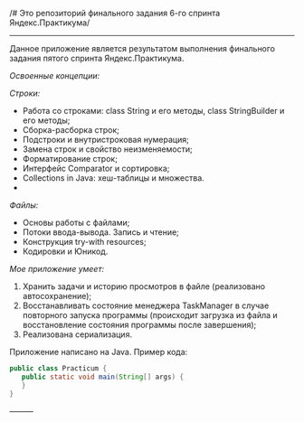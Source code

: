 /# Это репозиторий финального задания 6-го спринта Яндекс.Практикума/

---

Данное приложение является результатом выполнения финального задания пятого спринта Яндекс.Практикума.

*Освоенные концепции:*

_Строки:_
* Работа со строками: class String и его методы, class StringBuilder и его методы;
* Сборка-расборка строк;
* Подстроки и внутристроковая нумерация;
* Замена строк и свойство неизменяемости;
* Форматирование строк;
* Интерфейс Comparator и сортировка;
* Collections in Java: хеш-таблицы и множества.
*
_Файлы:_
* Основы работы с файлами;
* Потоки ввода-вывода. Запись и чтение;
* Конструкция try-with resources;
* Кодировки и Юникод.

*Мое приложение умеет:*
1. Хранить задачи и историю просмотров в файле (реализовано автосохранение);
2. Восстанавливать состояние менеджера TaskManager в случае повторного запуска программы (происходит загрузка из файла и восстановление состояния программы после завершения);
3. Реализована сериализация.


Приложение написано на Java. Пример кода:
```java
public class Practicum {
   public static void main(String[] args) {
   }
}
```
———


